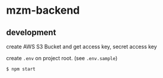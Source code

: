 # mzm-backend

## development

create AWS S3 Bucket and get access key, secret access key

create `.env` on project root. (see `.env.sample`)

```bash
$ npm start
```

